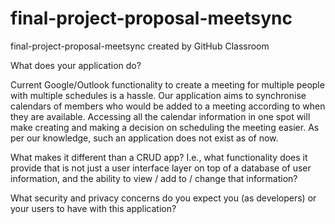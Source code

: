 # final-project-proposal-meetsync
final-project-proposal-meetsync created by GitHub Classroom

What does your application do?

Current Google/Outlook functionality to create a meeting for multiple people with multiple schedules is a hassle. Our application aims to synchronise calendars of 
members who would be added to a meeting according to when they are available. Accessing all the calendar information in one spot will make creating and making 
a decision on scheduling the meeting easier. As per our knowledge, such an application does not exist as of now. 


What makes it different than a CRUD app? I.e., what functionality does it provide that is not just a user interface layer on top of a database of user information, and the ability to view / add to / change that information?

What security and privacy concerns do you expect you (as developers) or your users to have with this application?
